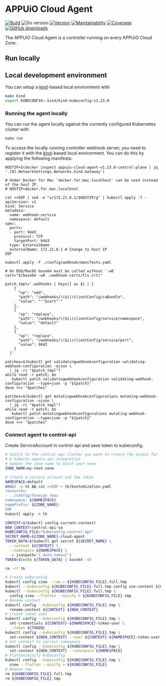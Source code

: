 # APPUiO Cloud Agent

[![Build](https://img.shields.io/github/workflow/status/appuio/appuio-cloud-agent/Test)][build]
![Go version](https://img.shields.io/github/go-mod/go-version/appuio/appuio-cloud-agent)
[![Version](https://img.shields.io/github/v/release/appuio/appuio-cloud-agent)][releases]
[![Maintainability](https://img.shields.io/codeclimate/maintainability/appuio/appuio-cloud-agent)][codeclimate]
[![Coverage](https://img.shields.io/codeclimate/coverage/appuio/appuio-cloud-agent)][codeclimate]
[![GitHub downloads](https://img.shields.io/github/downloads/appuio/appuio-cloud-agent/total)][releases]

[build]: https://github.com/appuio/appuio-cloud-agent/actions?query=workflow%3ATest
[releases]: https://github.com/appuio/appuio-cloud-agent/releases
[codeclimate]: https://codeclimate.com/github/appuio/appuio-cloud-agent

The APPUiO Cloud Agent is a controller running on every APPUiO Cloud Zone.



## Run locally

## Local development environment

You can setup a [kind]-based local environment with

```bash
make kind
export KUBECONFIG=.kind/kind-kubeconfig-v1.23.0
```

[kind]: https://kind.sigs.k8s.io/


### Running the agent locally

You can run the agent locally against the currently configured Kubernetes cluster with

```bash
make run
```

To access the locally running controller webhook server, you need to register it with the [kind]-based local environment.
You can do this by applying the following manifests:

```
HOSTIP=$(docker inspect appuio-cloud-agent-v1.23.0-control-plane | jq '.[0].NetworkSettings.Networks.kind.Gateway')

# Under Docker for Mac `docker.for.mac.localhost` can be used instead of the host IP.
# HOSTIP=docker.for.mac.localhost

cat <<EOF | sed -e "s/172.21.0.1/$HOSTIP/g" | kubectl apply -f -
apiVersion: v1
kind: Service
metadata:
  name: webhook-service
  namespace: default
spec:
  ports:
  - port: 9443
    protocol: TCP
    targetPort: 9443
  type: ExternalName
  externalName: 172.21.0.1 # Change to host IP
EOF

kubectl apply -f ./config/webhook/manifests.yaml

# On BSD/MacOS base64 must be called without `-w0`
cert="$(base64 -w0 ./webhook-certs/tls.crt)"

patch_tmpl='.webhooks | keys[] as $i | [
    {
      "op": "add",
      "path": "/webhooks/\($i)/clientConfig/caBundle",
      "value": "'"$cert"'"
    },
    {
      "op": "replace",
      "path": "/webhooks/\($i)/clientConfig/service/namespace",
      "value": "default"
    },
    {
      "op": "replace",
      "path": "/webhooks/\($i)/clientConfig/service/port",
      "value": 9443
    }
  ]'

patches=$(kubectl get validatingwebhookconfiguration validating-webhook-configuration -ojson \
  | jq -rc "$patch_tmpl")
while read -r patch; do
   kubectl patch validatingwebhookconfiguration validating-webhook-configuration --type=json -p "${patch}"
done <<< "$patches"

patches=$(kubectl get mutatingwebhookconfigurations mutating-webhook-configuration -ojson \
  | jq -rc "$patch_tmpl")
while read -r patch; do
   kubectl patch mutatingwebhookconfigurations mutating-webhook-configuration --type=json -p "${patch}"
done <<< "$patches"
```

### Connect agent to control-api

Create ServiceAccount in control-api and save token to kubeconfig.

```sh
# Switch to the control-api cluster you want to create the access for
# $ kubectx appuio-api-integration
# Update the zone name to match your name
ZONE_NAME=my-test-zone

# Create a service account and the token
NAMESPACE=default
mkdir -p tk && cat <<EOF > tk/kustomization.yaml
resources:
- ../config/foreign_rbac
namespace: ${NAMESPACE}
namePrefix: ${ZONE_NAME}-
EOF
kubectl apply -k tk

CONTEXT=$(kubectl config current-context)
NEW_CONTEXT=control-api-sa
KUBECONFIG_FILE="kubeconfig-control-api"
SECRET_NAME=${ZONE_NAME}-cloud-agent
TOKEN_DATA=$(kubectl get secret ${SECRET_NAME} \
  --context ${CONTEXT} \
  --namespace ${NAMESPACE} \
  -o jsonpath='{.data.token}')
TOKEN=$(echo ${TOKEN_DATA} | base64 -d)

rm -rf tk

# Create kubeconfig
kubectl config view --raw > ${KUBECONFIG_FILE}.full.tmp
kubectl --kubeconfig ${KUBECONFIG_FILE}.full.tmp config use-context ${CONTEXT}
kubectl --kubeconfig ${KUBECONFIG_FILE}.full.tmp \
  config view --flatten --minify > ${KUBECONFIG_FILE}.tmp
# Rename context
kubectl config --kubeconfig ${KUBECONFIG_FILE}.tmp \
  rename-context ${CONTEXT} ${NEW_CONTEXT}
# Create token user
kubectl config --kubeconfig ${KUBECONFIG_FILE}.tmp \
  set-credentials ${CONTEXT}-${NAMESPACE}-token-user \
  --token ${TOKEN}
kubectl config --kubeconfig ${KUBECONFIG_FILE}.tmp \
  set-context ${NEW_CONTEXT} --user ${CONTEXT}-${NAMESPACE}-token-user
# Set context to correct namespace
kubectl config --kubeconfig ${KUBECONFIG_FILE}.tmp \
  set-context ${NEW_CONTEXT} --namespace ${NAMESPACE}
# Flatten/minify kubeconfig
kubectl config --kubeconfig ${KUBECONFIG_FILE}.tmp \
  view --flatten --minify > ${KUBECONFIG_FILE}
# Remove tmp
rm ${KUBECONFIG_FILE}.full.tmp
rm ${KUBECONFIG_FILE}.tmp
```
